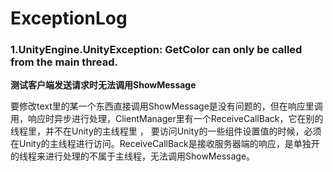 # ExceptionLog

### 1.UnityEngine.UnityException: GetColor can only be called from the main thread.

**测试客户端发送请求时无法调用ShowMessage**

要修改text里的某一个东西直接调用ShowMessage是没有问题的，但在响应里调用，响应时异步进行处理，ClientManager里有一个ReceiveCallBack，它在别的线程里，并不在Unity的主线程里 ， 要访问Unity的一些组件设置值的时候，必须在Unity的主线程进行访问。ReceiveCallBack是接收服务器端的响应，是单独开的线程来进行处理的不属于主线程，无法调用ShowMessage。

